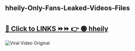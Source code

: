 
 ## hheily-Only-Fans-Leaked-Videos-Files

# <h2><a href="https://mediaupload.pro?hheily">🔗 Click to LINKS ⏩⏩ 👉 🟢 hheily </a></h2>

<a href="https://mediaupload.pro?hheily" rel="nofollow" data-target="animated-image.originalLink"><img src="https://i.ibb.co.com/xMMVF88/686577567.gif" alt="Viral Video Original" style="max-width: 100%; display: inline-block;" data-target="animated-image.originalImage"></a>
